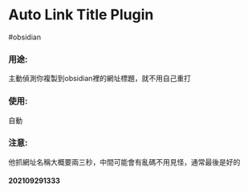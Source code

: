 # Auto Link Title Plugin
#obsidian 

### 用途:
主動偵測你複製到obsidian裡的網址標題，就不用自己重打
### 使用:
自動
### 注意:
他抓網址名稱大概要兩三秒，中間可能會有亂碼不用見怪，通常最後是好的

#### 202109291333

